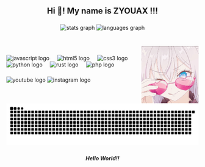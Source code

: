 <br clear="both">

<h2 align="center">Hi 👋! My name is ZYOUAX !!!</h2>

###

<div align="center">
  <img src="https://github-readme-stats.vercel.app/api?username=zyouax&hide_title=false&hide_rank=false&show_icons=true&include_all_commits=true&count_private=true&disable_animations=false&theme=dracula&locale=en&hide_border=false" weight="200" height="auto" alt="stats graph"  />
  <img src="https://github-readme-stats.vercel.app/api/top-langs?username=zyouax&locale=en&hide_title=false&layout=compact&card_width=320&langs_count=5&theme=dracula&hide_border=false" weight="320" height="auto" alt="languages graph"  />
</div>

###

<br clear="both">

<img align="right" height="150" src="https://github.com/zyouax/zyouax/blob/main/gifs/tenor.gif"  />

###

<div align="left">
  <img src="https://cdn.jsdelivr.net/gh/devicons/devicon/icons/javascript/javascript-original.svg" height="40" alt="javascript logo"  />
  <img width="12" />
  <img src="https://cdn.jsdelivr.net/gh/devicons/devicon/icons/html5/html5-original.svg" height="40" alt="html5 logo"  />
  <img width="12" />
  <img src="https://cdn.jsdelivr.net/gh/devicons/devicon/icons/css3/css3-original.svg" height="40" alt="css3 logo"  />
  <img width="12" />
  <img src="https://cdn.jsdelivr.net/gh/devicons/devicon/icons/python/python-original.svg" height="40" alt="python logo"  />
  <img width="12" />
  <img src="https://cdn.jsdelivr.net/gh/devicons/devicon/icons/rust/rust-original.svg" height="40" alt="rust logo"  />
  <img width="12" />
  <img src="https://cdn.jsdelivr.net/gh/devicons/devicon/icons/php/php-original.svg" height="40" alt="php logo"  />
</div>

###

<div align="left">
  <img src="https://img.shields.io/static/v1?message=Youtube&logo=youtube&label=&color=FF0000&logoColor=white&labelColor=&style=for-the-badge" height="35" alt="youtube logo"  />
  <img src="https://img.shields.io/static/v1?message=Instagram&logo=instagram&label=&color=E4405F&logoColor=white&labelColor=&style=for-the-badge" height="35" alt="instagram logo"  />
</div>

###

<br clear="both">

<img src="https://raw.githubusercontent.com/zyouax/zyouax/output/snake.svg" alt="Snake animation" />

###

<h5 align="center">Hello World!!</h5>

###